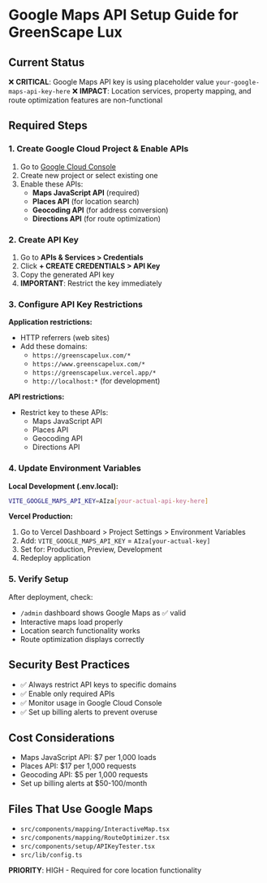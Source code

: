 # Google Maps API Setup Guide for GreenScape Lux

## Current Status
❌ **CRITICAL**: Google Maps API key is using placeholder value `your-google-maps-api-key-here`
❌ **IMPACT**: Location services, property mapping, and route optimization features are non-functional

## Required Steps

### 1. Create Google Cloud Project & Enable APIs
1. Go to [Google Cloud Console](https://console.cloud.google.com/)
2. Create new project or select existing one
3. Enable these APIs:
   - **Maps JavaScript API** (required)
   - **Places API** (for location search)
   - **Geocoding API** (for address conversion)
   - **Directions API** (for route optimization)

### 2. Create API Key
1. Go to **APIs & Services > Credentials**
2. Click **+ CREATE CREDENTIALS > API Key**
3. Copy the generated API key
4. **IMPORTANT**: Restrict the key immediately

### 3. Configure API Key Restrictions
**Application restrictions:**
- HTTP referrers (web sites)
- Add these domains:
  - `https://greenscapelux.com/*`
  - `https://www.greenscapelux.com/*`
  - `https://greenscapelux.vercel.app/*`
  - `http://localhost:*` (for development)

**API restrictions:**
- Restrict key to these APIs:
  - Maps JavaScript API
  - Places API
  - Geocoding API
  - Directions API

### 4. Update Environment Variables

**Local Development (.env.local):**
```bash
VITE_GOOGLE_MAPS_API_KEY=AIza[your-actual-api-key-here]
```

**Vercel Production:**
1. Go to Vercel Dashboard > Project Settings > Environment Variables
2. Add: `VITE_GOOGLE_MAPS_API_KEY` = `AIza[your-actual-key]`
3. Set for: Production, Preview, Development
4. Redeploy application

### 5. Verify Setup
After deployment, check:
- `/admin` dashboard shows Google Maps as ✅ valid
- Interactive maps load properly
- Location search functionality works
- Route optimization displays correctly

## Security Best Practices
- ✅ Always restrict API keys to specific domains
- ✅ Enable only required APIs
- ✅ Monitor usage in Google Cloud Console
- ✅ Set up billing alerts to prevent overuse

## Cost Considerations
- Maps JavaScript API: $7 per 1,000 loads
- Places API: $17 per 1,000 requests
- Geocoding API: $5 per 1,000 requests
- Set up billing alerts at $50-100/month

## Files That Use Google Maps
- `src/components/mapping/InteractiveMap.tsx`
- `src/components/mapping/RouteOptimizer.tsx`
- `src/components/setup/APIKeyTester.tsx`
- `src/lib/config.ts`

**PRIORITY**: HIGH - Required for core location functionality